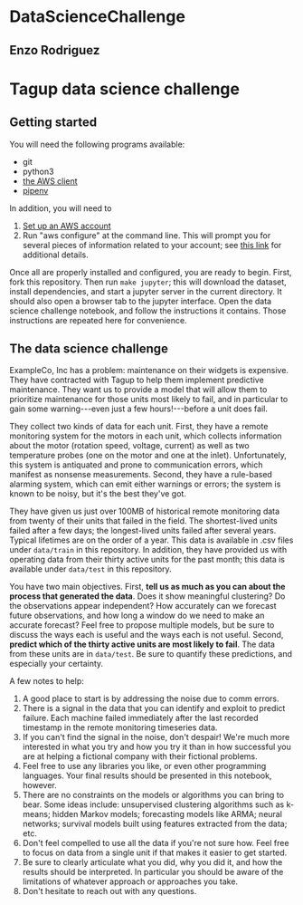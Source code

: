 # DataScienceChallenge
## Enzo Rodriguez

# Tagup data science challenge

## Getting started

You will need the following programs available:
- git
- python3
- [the AWS client](https://docs.aws.amazon.com/cli/latest/userguide/installing.html)
- [pipenv](https://docs.pipenv.org/install/)

In addition, you will need to 

1) [Set up an AWS account](https://aws.amazon.com/premiumsupport/knowledge-center/create-and-activate-aws-account/)
2) Run "aws configure" at the command line. This will prompt you for several pieces of information related to your account; see [this link](https://docs.aws.amazon.com/cli/latest/userguide/cli-chap-configure.html) for additional details.

Once all are properly installed and configured, you are ready to begin.  First,
fork this repository. Then run `make jupyter`; this will download the dataset,
install dependencies, and start a jupyter server in the current directory. It
should also open a browser tab to the jupyter interface. Open the data science
challenge notebook, and follow the instructions it contains. Those instructions
are repeated here for convenience.

## The data science challenge

ExampleCo, Inc has a problem: maintenance on their widgets is expensive. They
have contracted with Tagup to help them implement predictive maintenance. They
want us to provide a model that will allow them to prioritize maintenance for
those units most likely to fail, and in particular to gain some warning---even
just a few hours!---before a unit does fail.

They collect two kinds of data for each unit. First, they have a remote
monitoring system for the motors in each unit, which collects information about
the motor (rotation speed, voltage, current) as well as two temperature probes
(one on the motor and one at the inlet). Unfortunately, this system is
antiquated and prone to communication errors, which manifest as nonsense
measurements. Second, they have a rule-based alarming system, which can emit
either warnings or errors; the system is known to be noisy, but it's the best
they've got. 

They have given us just over 100MB of historical remote monitoring data from
twenty of their units that failed in the field. The shortest-lived units failed
after a few days; the longest-lived units failed after several years. Typical
lifetimes are on the order of a year. This data is available in .csv files
under `data/train` in this repository. In addition, they have provided us with
operating data from their thirty active units for the past month; this data is
available under `data/test` in this repository.

You have two main objectives. First, **tell us as much as you can about the
process that generated the data**. Does it show meaningful clustering? Do the
observations appear independent? How accurately can we forecast future
observations, and how long a window do we need to make an accurate forecast?
Feel free to propose multiple models, but be sure to discuss the ways each is
useful and the ways each is not useful. Second, **predict which of the thirty
active units are most likely to fail**. The data from these units are in
`data/test`. Be sure to quantify these predictions, and especially your
certainty.

A few notes to help:
1. A good place to start is by addressing the noise due to comm errors. 
2. There is a signal in the data that you can identify and exploit to predict
   failure. Each machine failed immediately after the last recorded timestamp 
   in the remote monitoring timeseries data.
4. If you can't find the signal in the noise, don't despair! We're much more
   interested in what you try and how you try it than in how successful you are
   at helping a fictional company with their fictional problems.
5. Feel free to use any libraries you like, or even other programming
   languages. Your final results should be presented in this notebook, however.
6. There are no constraints on the models or algorithms you can bring to bear.
   Some ideas include: unsupervised clustering algorithms such as k-means;
   hidden Markov models; forecasting models like ARMA; neural networks;
   survival models built using features extracted from the data; etc.
7. Don't feel compelled to use all the data if you're not sure how. Feel free
   to focus on data from a single unit if that makes it easier to get started.
8. Be sure to clearly articulate what you did, why you did it, and how the
   results should be interpreted. In particular you should be aware of the
   limitations of whatever approach or approaches you take.
9. Don't hesitate to reach out with any questions.
